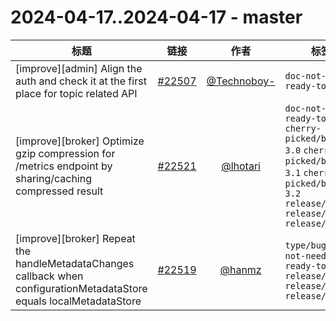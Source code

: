 # 2024-04-17..2024-04-17 - master
| 标题 | 链接 | 作者 | 标签 |
| - | :--: | :--: | - |
| [improve][admin]  Align the auth and check it at the first place for topic related API | [#22507](https://github.com/apache/pulsar/pull/22507) | [@Technoboy-](https://github.com/Technoboy-) | `doc-not-needed` `ready-to-test`  | 
| [improve][broker] Optimize gzip compression for /metrics endpoint by sharing/caching compressed result | [#22521](https://github.com/apache/pulsar/pull/22521) | [@lhotari](https://github.com/lhotari) | `doc-not-needed` `ready-to-test` `cherry-picked/branch-3.0` `cherry-picked/branch-3.1` `cherry-picked/branch-3.2` `release/3.1.4` `release/3.2.3` `release/3.0.5`  | 
| [improve][broker] Repeat the handleMetadataChanges callback when configurationMetadataStore equals localMetadataStore | [#22519](https://github.com/apache/pulsar/pull/22519) | [@hanmz](https://github.com/hanmz) | `type/bug` `doc-not-needed` `ready-to-test` `release/3.1.4` `release/3.2.3` `release/3.0.5`  | 
